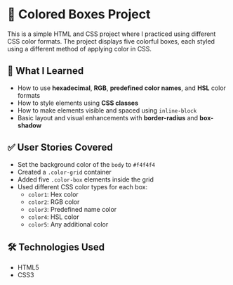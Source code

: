 # 🎨 Colored Boxes Project

This is a simple HTML and CSS project where I practiced using different CSS color formats. The project displays five colorful boxes, each styled using a different method of applying color in CSS.

## 🚀 What I Learned

- How to use **hexadecimal**, **RGB**, **predefined color names**, and **HSL** color formats
- How to style elements using **CSS classes**
- How to make elements visible and spaced using `inline-block`
- Basic layout and visual enhancements with **border-radius** and **box-shadow**

## ✅ User Stories Covered

- Set the background color of the `body` to `#f4f4f4`
- Created a `.color-grid` container
- Added five `.color-box` elements inside the grid
- Used different CSS color types for each box:
  - `color1`: Hex color
  - `color2`: RGB color
  - `color3`: Predefined name color
  - `color4`: HSL color
  - `color5`: Any additional color

## 🛠️ Technologies Used

- HTML5
- CSS3

